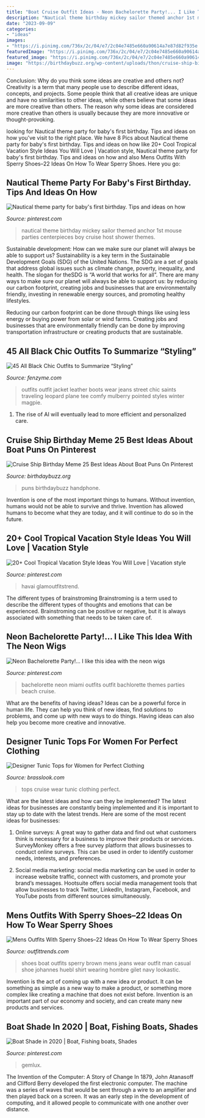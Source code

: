 ```yaml
---
title: "Boat Cruise Outfit Ideas - Neon Bachelorette Party!... I Like This Idea With The Neon Wigs"
description: "Nautical theme birthday mickey sailor themed anchor 1st mouse parties centerpieces boy cruise host shower themes"
date: "2023-09-09"
categories:
- "ideas"
images:
- "https://i.pinimg.com/736x/2c/04/e7/2c04e7485e660a90614a7e87d82f935e.jpg"
featuredImage: "https://i.pinimg.com/736x/2c/04/e7/2c04e7485e660a90614a7e87d82f935e.jpg"
featured_image: "https://i.pinimg.com/736x/2c/04/e7/2c04e7485e660a90614a7e87d82f935e.jpg"
image: "https://birthdaybuzz.org/wp-content/uploads/thon/cruise-ship-birthday-meme-25-best-ideas-about-boat-puns-on-pinterest-sweet-puns-of-cruise-ship-birthday-meme-1024x600.jpg"
---
```



Conclusion: Why do you think some ideas are creative and others not?
Creativity is a term that many people use to describe different ideas, concepts, and projects. Some people think that all creative ideas are unique and have no similarities to other ideas, while others believe that some ideas are more creative than others. The reason why some ideas are considered more creative than others is usually because they are more innovative or thought-provoking.

	

		
looking for Nautical theme party for baby&#039;s first birthday. Tips and ideas on how you've visit to the right place. We have 8 Pics about Nautical theme party for baby&#039;s first birthday. Tips and ideas on how like 20+ Cool Tropical Vacation Style Ideas You Will Love | Vacation style, Nautical theme party for baby&#039;s first birthday. Tips and ideas on how and also Mens Outfits With Sperry Shoes–22 Ideas On How To Wear Sperry Shoes. Here you go:
		
    
## Nautical Theme Party For Baby&#039;s First Birthday. Tips And Ideas On How

<img loading=lazy src="https://i.pinimg.com/736x/8e/f9/a3/8ef9a33496f13e26df3737554b627243--nautical-theme-parties-baby-first-birthday.jpg" onerror="this.onerror=null;this.src='https://tse4.mm.bing.net/th?id=OIP.scJkXftUex6YmFNeKgoIrgHaFj&amp;pid=15.1';" alt="Nautical theme party for baby&#039;s first birthday. Tips and ideas on how">

_Source: pinterest.com_

>nautical theme birthday mickey sailor themed anchor 1st mouse parties centerpieces boy cruise host shower themes. 

	

Sustainable development: How can we make sure our planet will always be able to support us?
Sustainability is a key term in the Sustainable Development Goals (SDG) of the United Nations. The SDG are a set of goals that address global issues such as climate change, poverty, inequality, and health. The slogan for theSDG is “A world that works for all”.
There are many ways to make sure our planet will always be able to support us: by reducing our carbon footprint, creating jobs and businesses that are environmentally friendly, investing in renewable energy sources, and promoting healthy lifestyles.

Reducing our carbon footprint can be done through things like using less energy or buying power from solar or wind farms. Creating jobs and businesses that are environmentally friendly can be done by improving transportation infrastructure or creating products that are sustainable.

    
## 45 All Black Chic Outfits To Summarize “Styling”

<img loading=lazy src="http://www.fenzyme.com/wp-content/uploads/2015/10/All-Black-Chic-Outfits-33.jpg" onerror="this.onerror=null;this.src='https://tse2.mm.bing.net/th?id=OIP.Lj22Kyxe7uB7Cq5cWwzLTAHaLH&amp;pid=15.1';" alt="45 All Black Chic Outfits to Summarize “Styling”">

_Source: fenzyme.com_

>outfits outfit jacket leather boots wear jeans street chic saints traveling leopard plane tee comfy mulberry pointed styles winter magpie. 

	

1. The rise of AI will eventually lead to more efficient and personalized care. 

    
## Cruise Ship Birthday Meme 25 Best Ideas About Boat Puns On Pinterest

<img loading=lazy src="https://birthdaybuzz.org/wp-content/uploads/thon/cruise-ship-birthday-meme-25-best-ideas-about-boat-puns-on-pinterest-sweet-puns-of-cruise-ship-birthday-meme-1024x600.jpg" onerror="this.onerror=null;this.src='https://tse1.mm.bing.net/th?id=OIP.gSyBn3ihEboNQW-U6J2d3wHaEV&amp;pid=15.1';" alt="Cruise Ship Birthday Meme 25 Best Ideas About Boat Puns On Pinterest">

_Source: birthdaybuzz.org_

>puns birthdaybuzz handphone. 

	

Invention is one of the most important things to humans. Without invention, humans would not be able to survive and thrive. Invention has allowed humans to become what they are today, and it will continue to do so in the future.

    
## 20+ Cool Tropical Vacation Style Ideas You Will Love | Vacation Style

<img loading=lazy src="https://i.pinimg.com/736x/d0/4d/54/d04d54c263389ed0cf08d80b3613e24d.jpg" onerror="this.onerror=null;this.src='https://tse4.mm.bing.net/th?id=OIP.9GZV82e7OJ8-AEcpjRPqEQHaLH&amp;pid=15.1';" alt="20+ Cool Tropical Vacation Style Ideas You Will Love | Vacation style">

_Source: pinterest.com_

>havai glamoutfitstrend. 

	

The different types of brainstroming
Brainstroming is a term used to describe the different types of thoughts and emotions that can be experienced. Brainstroming can be positive or negative, but it is always associated with something that needs to be taken care of.

    
## Neon Bachelorette Party!... I Like This Idea With The Neon Wigs

<img loading=lazy src="https://i.pinimg.com/736x/01/0e/ee/010eee28587102b5a1a0d3bfa98aa701--bachelorette-party-outfit-themes-cruise-bachelorette-party.jpg" onerror="this.onerror=null;this.src='https://tse4.mm.bing.net/th?id=OIP.dGkJdk85WdOCOXyiA83x5gHaGT&amp;pid=15.1';" alt="Neon Bachelorette Party!... I like this idea with the neon wigs">

_Source: pinterest.com_

>bachelorette neon miami outfits outfit bachlorette themes parties beach cruise. 

	

What are the benefits of having ideas?
Ideas can be a powerful force in human life. They can help you think of new ideas, find solutions to problems, and come up with new ways to do things. Having ideas can also help you become more creative and innovative.

    
## Designer Tunic Tops For Women For Perfect Clothing

<img loading=lazy src="https://www.brasslook.com/wp-content/uploads/2017/09/Cruise-Wear-for-Women.jpg" onerror="this.onerror=null;this.src='https://tse2.mm.bing.net/th?id=OIP.lyFUAby6w-wICVlKMt4mtwHaTd&amp;pid=15.1';" alt="Designer Tunic Tops for Women for Perfect Clothing">

_Source: brasslook.com_

>tops cruise wear tunic clothing perfect. 

	

What are the latest ideas and how can they be implemented?
The latest ideas for businesses are constantly being implemented and it is important to stay up to date with the latest trends. Here are some of the most recent ideas for businesses:
1. Online surveys: A great way to gather data and find out what customers think is necessary for a business to improve their products or services. SurveyMonkey offers a free survey platform that allows businesses to conduct online surveys. This can be used in order to identify customer needs, interests, and preferences.

2. Social media marketing: social media marketing can be used in order to increase website traffic, connect with customers, and promote your brand’s messages. Hootsuite offers social media management tools that allow businesses to track Twitter, LinkedIn, Instagram, Facebook, and YouTube posts from different sources simultaneously.

    
## Mens Outfits With Sperry Shoes–22 Ideas On How To Wear Sperry Shoes

<img loading=lazy src="http://www.outfittrends.com/wp-content/uploads/2016/06/416e5106b862be0bbf3f2c3dd4db74c1.jpg" onerror="this.onerror=null;this.src='https://tse1.mm.bing.net/th?id=OIP.Uf9L76M-QzYNUNA8d0-5GQHaKw&amp;pid=15.1';" alt="Mens Outfits With Sperry Shoes–22 Ideas On How To Wear Sperry Shoes">

_Source: outfittrends.com_

>shoes boat outfits sperry brown mens jeans wear outfit man casual shoe johannes huebl shirt wearing hombre gilet navy lookastic. 

	

Invention is the act of coming up with a new idea or product. It can be something as simple as a new way to make a product, or something more complex like creating a machine that does not exist before. Invention is an important part of our economy and society, and can create many new products and services.

    
## Boat Shade In 2020 | Boat, Fishing Boats, Shades

<img loading=lazy src="https://i.pinimg.com/736x/2c/04/e7/2c04e7485e660a90614a7e87d82f935e.jpg" onerror="this.onerror=null;this.src='https://tse1.mm.bing.net/th?id=OIP.ei4DHW-gcfZwXkGFnEjFcgHaE8&amp;pid=15.1';" alt="Boat Shade in 2020 | Boat, Fishing boats, Shades">

_Source: pinterest.com_

>gemlux. 

	

The Invention of the Computer: A Story of Change
In 1879, John Atanasoff and Clifford Berry developed the first electronic computer. The machine was a series of waves that would be sent through a wire to an amplifier and then played back on a screen. It was an early step in the development of computing, and it allowed people to communicate with one another over distance.

